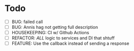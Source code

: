 # Todo

- [ ] BUG: failed call
- [ ] BUG: Annis hag not getting full description
- [ ] HOUSEKEEPING: CI w/ Github Actions
- [ ] REFACTOR: *ALL* logic to services and DI that shtuff
- [ ] FEATURE: Use the callback instead of sending a response
